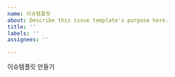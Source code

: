```yaml
---
name: 이슈템플릿
about: Describe this issue template's purpose here.
title: ''
labels: ''
assignees: ''

---
```


이슈템플릿 만들기
